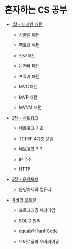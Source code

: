 # 혼자하는 CS 공부

- [1장 - 디자인 패턴](https://github.com/SeungWoo-Ahn/Computer_Science_Study/tree/main/Design%20Pattern/src)

  - 싱글톤 패턴
 
  - 팩토리 패턴
 
  - 전략 패턴

  - 옵저버 패턴
 
  - 프록시 패턴
 
  - MVC 패턴
 
  - MVP 패턴
 
  - MVVM 패턴

- [2장 - 네트워크](https://github.com/SeungWoo-Ahn/Computer_Science_Study/tree/main/Network)

  - 네트워크 기초   

  - TCP/IP 4계층 모델

  - 네트워크 기기

  - IP 주소

  - HTTP

- [3장 - 운영체제](https://github.com/SeungWoo-Ahn/Computer_Science_Study/tree/main/OS)

  - 운영체제와 컴퓨터

- [자바와 코틀린](https://github.com/SeungWoo-Ahn/Computer_Science_Study/tree/main/JavaKotlin/src)

  - 프로그래밍 패러다임

  - SOLID 원칙

  - equals와 hashCode

  - 오버로딩과 오버라이딩